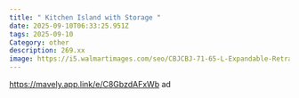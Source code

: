 ```yaml
---
title: " Kitchen Island with Storage "
date: 2025-09-10T06:33:25.951Z
tags: 2025-09-10
Category: other
description: 269.xx
image: https://i5.walmartimages.com/seo/CBJCBJ-71-65-L-Expandable-Retractable-Kitchen-Island-on-Wheels-with-Storage-White_2b3fb80f-5ff6-4f7f-81c3-e420b4c83416.af70d929bbcc1d937d620e6ccd841e7f.jpeg?odnHeight=573&odnWidth=573&odnBg=FFFFFF
---
```

https://mavely.app.link/e/C8GbzdAFxWb ad